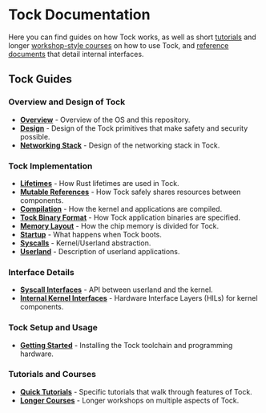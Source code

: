 Tock Documentation
==================

Here you can find guides on how Tock works, as well as short [tutorials](tutorials)
and longer [workshop-style courses](courses) on how to use Tock, and
[reference documents](reference) that detail internal interfaces.

Tock Guides
-----------

### Overview and Design of Tock
- **[Overview](Overview.md)** - Overview of the OS and this repository.
- **[Design](Design.md)** - Design of the Tock primitives that make safety and security possible.
- **[Networking Stack](Networking_Stack.md)** - Design of the networking stack in Tock.

### Tock Implementation
- **[Lifetimes](Lifetimes.md)** - How Rust lifetimes are used in Tock.
- **[Mutable References](Mutable_References.md)** - How Tock safely shares resources between components.
- **[Compilation](Compilation.md)** - How the kernel and applications are compiled.
- **[Tock Binary Format](TockBinaryFormat.md)** - How Tock application binaries
are specified.
- **[Memory Layout](Memory_Layout.md)** - How the chip memory is divided for Tock.
- **[Startup](Startup.md)** - What happens when Tock boots.
- **[Syscalls](Syscalls.md)** - Kernel/Userland abstraction.
- **[Userland](Userland.md)** - Description of userland applications.

### Interface Details
- **[Syscall Interfaces](syscalls)** - API between userland and the kernel.
- **[Internal Kernel Interfaces](reference)** - Hardware Interface Layers (HILs) for kernel components.

### Tock Setup and Usage
- **[Getting Started](Getting_Started.md)** - Installing the Tock toolchain and programming hardware.

### Tutorials and Courses
- **[Quick Tutorials](tutorials)** - Specific tutorials that walk through features of Tock.
- **[Longer Courses](courses)** - Longer workshops on multiple aspects of Tock.
